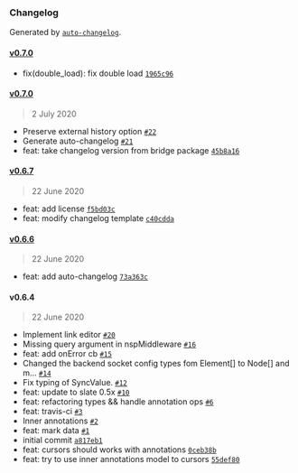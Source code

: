 ### Changelog

Generated by [`auto-changelog`](https://github.com/CookPete/auto-changelog).

#### [v0.7.0](https://github.com/gaetan-wap/slate-collaborative/compare/v0.7.0...v0.7.0)

- fix(double_load): fix double load [`1965c96`](https://github.com/gaetan-wap/slate-collaborative/commit/1965c964c21e8a633df87eb2cbfc8d9b7df8d392)

#### [v0.7.0](https://github.com/gaetan-wap/slate-collaborative/compare/v0.6.7...v0.7.0)

> 2 July 2020

- Preserve external history option [`#22`](https://github.com/gaetan-wap/slate-collaborative/pull/22)
- Generate auto-changelog [`#21`](https://github.com/gaetan-wap/slate-collaborative/pull/21)
- feat: take changelog version from bridge package [`45b8a16`](https://github.com/gaetan-wap/slate-collaborative/commit/45b8a16ef57e582a617c7f6284de697a90e16030)

#### [v0.6.7](https://github.com/gaetan-wap/slate-collaborative/compare/v0.6.6...v0.6.7)

> 22 June 2020

- feat: add license [`f5bd03c`](https://github.com/gaetan-wap/slate-collaborative/commit/f5bd03cf27a1c620c69e6823b433963aea84610e)
- feat: modify changelog template [`c40cdda`](https://github.com/gaetan-wap/slate-collaborative/commit/c40cdda45d478b733f195058ef7b239bbb476aeb)

#### [v0.6.6](https://github.com/gaetan-wap/slate-collaborative/compare/v0.6.4...v0.6.6)

> 22 June 2020

- feat: add auto-changelog [`73a363c`](https://github.com/gaetan-wap/slate-collaborative/commit/73a363c8b3c0839046c255774580143eee6e1ee8)

#### v0.6.4

> 22 June 2020

- Implement link editor [`#20`](https://github.com/gaetan-wap/slate-collaborative/pull/20)
- Missing query argument in nspMiddleware [`#16`](https://github.com/gaetan-wap/slate-collaborative/pull/16)
- feat: add onError cb [`#15`](https://github.com/gaetan-wap/slate-collaborative/pull/15)
- Changed the backend socket config types fom Element[] to Node[] and m… [`#14`](https://github.com/gaetan-wap/slate-collaborative/pull/14)
- Fix typing of SyncValue. [`#12`](https://github.com/gaetan-wap/slate-collaborative/pull/12)
- feat: update to slate 0.5x [`#10`](https://github.com/gaetan-wap/slate-collaborative/pull/10)
- feat: refactoring types && handle annotation ops [`#6`](https://github.com/gaetan-wap/slate-collaborative/pull/6)
- feat: travis-ci [`#3`](https://github.com/gaetan-wap/slate-collaborative/pull/3)
- Inner annotations [`#2`](https://github.com/gaetan-wap/slate-collaborative/pull/2)
- feat: mark data [`#1`](https://github.com/gaetan-wap/slate-collaborative/pull/1)
- initial commit [`a817eb1`](https://github.com/gaetan-wap/slate-collaborative/commit/a817eb1cebf296495099e67a7939e7a09f0e5b48)
- feat: cursors should works with annotations [`0ceb38b`](https://github.com/gaetan-wap/slate-collaborative/commit/0ceb38bbfd26d90e2b712ea450badbdb8b5c7b52)
- feat: try to use inner annotations model to cursors [`55def80`](https://github.com/gaetan-wap/slate-collaborative/commit/55def80703584964234b6fe8c5a73a3c2f05352f)
